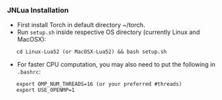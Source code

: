 ### JNLua Installation

- First install Torch in default directory ~/torch.
- Run `setup.sh` inside respective OS directory (currently Linux and MacOSX):
```
   cd Linux-Lua52 (or MacOSX-Lua52) && bash setup.sh
```
- For faster CPU computation, you may also need to put the following in `.bashrc`:
```
   export OMP_NUM_THREADS=16 (or your preferred #threads)
   export USE_OPENMP=1
```